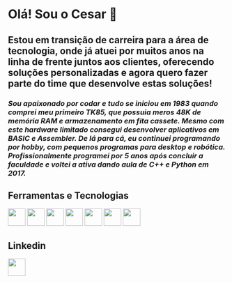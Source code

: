 # Olá! Sou o **Cesar** 👋

## Estou em transição de carreira para a área de tecnologia, onde já atuei por muitos anos na linha de frente juntos aos clientes, oferecendo soluções personalizadas e agora quero fazer parte do time que desenvolve estas soluções!

### *Sou apaixonado por codar e tudo se iniciou em 1983 quando comprei meu primeiro TK85, que possuia meros 48K de memória RAM e armazenamento em fita cassete. Mesmo com este hardware limitado consegui desenvolver aplicativos em BASIC e Assembler. De lá para cá, eu continuei programando por hobby, com pequenos programas para desktop e robótica. Profissionalmente programei por 5 anos após concluir a faculdade e voltei a ativa dando aula de C++ e Python em 2017.*
<!--
**cesarev3/cesarev3** is a ✨ _special_ ✨ repository because its `README.md` (this file) appears on your GitHub profile.

Here are some ideas to get you started:

- 🔭 I’m currently working on ...
- 🌱 I’m currently learning ...
- 👯 I’m looking to collaborate on ...
- 🤔 I’m looking for help with ...
- 💬 Ask me about ...
- 📫 How to reach me: ...
- 😄 Pronouns: ...
- ⚡ Fun fact: ...
-->
## Ferramentas e Tecnologias
<div>
    <img src="https://cdn.jsdelivr.net/gh/devicons/devicon/icons/github/github-original.svg" width="40" height="40"/>
    <img src="https://cdn.jsdelivr.net/gh/devicons/devicon/icons/git/git-original.svg" width="40" height="40"/>
    <img src="https://cdn.jsdelivr.net/gh/devicons/devicon/icons/java/java-original.svg" width="40" height="40"/>
    <img src="https://cdn.jsdelivr.net/gh/devicons/devicon/icons/python/python-original.svg" width="40" height="40"/>
    <img src="https://cdn.jsdelivr.net/gh/devicons/devicon/icons/arduino/arduino-original.svg" width="40" height="40"/>
    <img src="https://cdn.jsdelivr.net/gh/devicons/devicon/icons/azure/azure-original.svg" width="40" height="40"/>
    <img src="https://cdn.jsdelivr.net/gh/devicons/devicon/icons/linux/linux-original.svg" width="40" height="40"/>
</div>


## Linkedin
<div align="left"> 
  <a href="https://www.linkedin.com/in/daniel-vieira-9a9680127/" target="_blank"><img src="https://cdn.jsdelivr.net/gh/devicons/devicon/icons/linkedin/linkedin-original.svg" width="40" height="40" target="_blank"></a> 
</div>

